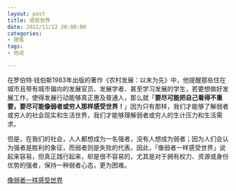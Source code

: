 ```yaml
---
layout: post
title: 感受世界
date: 2022/11/12 20:00:00
categories:
- 随笔
tags:
- 他说

---
```


在罗伯特·钱伯斯1983年出版的著作《农村发展：以末为先》中，他提醒那些住在城市且带有城市偏向的发展官员、发展学者、甚至学习发展的学生，若要想做好发展工作，使得发展行动能够真正惠及普通人，那么就「**要尽可能把自己看得不重要，要尽可能像弱者或穷人那样感受世界！**」因为只有那样，我们才能够了解弱者或穷人的社会现实和生活世界，我们才能够理解弱者或穷人的生计压力和生活需求。

但是，在我们的社会，人人都想成为一名强者，没有人想成为弱者；因为人们会认为强者是胜利的象征，而弱者则是失败的代表。因此，「像弱者一样感受世界」说起来容易，但真正践行起来，却是很不容易的，尤其是对于拥有权力、资源或身份优势的强者，保持一种弱者心态，更为困难。

[像弱者一样感受世界](http://cohd.cau.edu.cn/art/2019/6/24/art_8576_625495.html)
